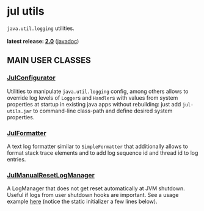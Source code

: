 # jul utils

`java.util.logging` utilities.<br/>
<br/>
**latest release: [2.0](https://search.maven.org/artifact/pl.morgwai.base/jul-utils/2.0/jar)**
([javadoc](https://javadoc.io/doc/pl.morgwai.base/jul-utils/2.0))


## MAIN USER CLASSES

### [JulConfigurator](src/main/java/pl/morgwai/base/jul/JulConfigurator.java)
Utilities to manipulate `java.util.logging` config, among others allows to override log levels of `Logger`s and `Handler`s with values from system properties at startup in existing java apps without rebuilding: just add `jul-utils.jar` to command-line class-path and define desired system properties.

### [JulFormatter](src/main/java/pl/morgwai/base/jul/JulFormatter.java)
A text log formatter similar to `SimpleFormatter` that additionally allows to format stack trace elements and to add log sequence id and thread id to log entries.

### [JulManualResetLogManager](src/main/java/pl/morgwai/base/jul/JulManualResetLogManager.java)
A LogManager that does not get reset automatically at JVM shutdown. Useful if logs from user shutdown hooks are important. See a usage example [here](https://github.com/morgwai/grpc-scopes/blob/v9.0/sample/src/main/java/pl/morgwai/samples/grpc/scopes/grpc/RecordStorageServer.java#L90) (notice the static initializer a few lines below).
